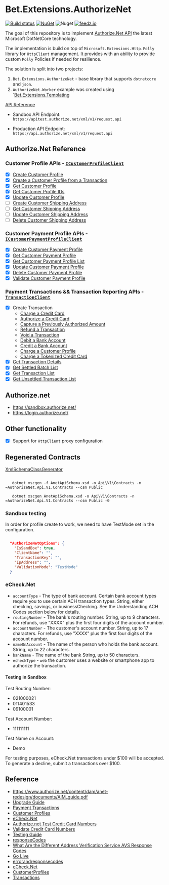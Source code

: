 # Bet.Extensions.AuthorizeNet

[![Build status](https://ci.appveyor.com/api/projects/status/62hg47fx8erd9rw4/branch/master?svg=true)](https://ci.appveyor.com/project/kdcllc/bet-extensions-authorizenet/branch/master)
[![NuGet](https://img.shields.io/nuget/v/Bet.Extensions.AuthorizeNet.svg)](https://www.nuget.org/packages?q=Bet.Extensions.AuthorizeNet)
![Nuget](https://img.shields.io/nuget/dt/Bet.Extensions.AuthorizeNet)
[![feedz.io](https://img.shields.io/badge/endpoint.svg?url=https://f.feedz.io/kdcllc/kdcllc/shield/Bet.Extensions.AuthorizeNet/latest)](https://f.feedz.io/kdcllc/kdcllc/packages/Bet.Extensions.AuthorizeNet/latest/download)

The goal of this repository is to implement [Authorize.Net API](https://developer.authorize.net/api/upgrade_guide.html#aim) the latest Microsoft DotNetCore technology.

The implementation is build on top of `Microsoft.Extensions.Http.Polly` library for `HttpClient` management. It provides with an ability to provide custom `Polly` Policies if needed for resilience.

The solution is split into two projects:

1. `Bet.Extensions.AuthorizeNet` - base library that supports `dotnetcore` and `json`.
2. `AuthorizeNet.Worker` example was created using `[Bet.Extensions.Templating](https://github.com/kdcllc/Bet.Extensions.Templating)

[API Reference](https://developer.authorize.net/api/reference/index.html#apireferenceheader)

- Sandbox API Endpoint: `https://apitest.authorize.net/xml/v1/request.api`

- Production API Endpoint: `https://api.authorize.net/xml/v1/request.api`

## Authorize.Net Reference


### Customer Profile APIs - [`ICustomerProfileClient`](src\Bet.Extensions.AuthorizeNet\Api\V1\Clients\ICustomerProfileClient.cs)

- [x] [Create Customer Profile](https://developer.authorize.net/api/reference/index.html#customer-profiles)
- [x] [Create a Customer Profile from a Transaction](https://developer.authorize.net/api/reference/index.html#customer-profiles-create-a-customer-profile-from-a-transaction)
- [x] [Get Customer Profile](https://developer.authorize.net/api/reference/index.html#customer-profiles-get-customer-profile)
- [x] [Get Customer Profile IDs](https://developer.authorize.net/api/reference/index.html#customer-profiles-get-customer-profile-ids)
- [x] [Update Customer Profile](https://developer.authorize.net/api/reference/index.html#customer-profiles-update-customer-profile)
- [ ] [Create Customer Shipping Address](https://developer.authorize.net/api/reference/index.html#customer-profiles-create-customer-shipping-address)
- [ ] [Get Customer Shipping Address](https://developer.authorize.net/api/reference/index.html#customer-profiles-get-customer-shipping-address)
- [ ] [Update Customer Shipping Address](https://developer.authorize.net/api/reference/index.html#customer-profiles-update-customer-shipping-address)
- [ ] [Delete Customer Shipping Address](https://developer.authorize.net/api/reference/index.html#customer-profiles-delete-customer-shipping-address)

### Customer Payment Profile APIs - [`ICustomerPaymentProfileClient`](src\Bet.Extensions.AuthorizeNet\Api\V1\Clients\ICustomerProfileClient.cs)

- [x] [Create Customer Payment Profile](https://developer.authorize.net/api/reference/index.html#customer-profiles-create-customer-payment-profile)
- [x] [Get Customer Payment Profile](https://developer.authorize.net/api/reference/index.html#customer-profiles-get-customer-payment-profile)
- [x] [Get Customer Payment Profile List](https://developer.authorize.net/api/reference/index.html#customer-profiles-get-customer-payment-profile-list)
- [x] [Update Customer Payment Profile](https://developer.authorize.net/api/reference/index.html#customer-profiles-update-customer-payment-profile)
- [x] [Delete Customer Payment Profile](https://developer.authorize.net/api/reference/index.html#customer-profiles-delete-customer-payment-profile)
- [x] [Validate Customer Payment Profile](https://developer.authorize.net/api/reference/index.html#customer-profiles-validate-customer-payment-profile)

### Payment Transactions && Transaction Reporting APIs - [`TransactionClient`]()

- [x] Create Transaction 
  * [Charge a Credit Card](https://developer.authorize.net/api/reference/index.html#payment-transactions-charge-a-credit-card)
  * [Authorize a Credit Card](https://developer.authorize.net/api/reference/index.html#payment-transactions-authorize-a-credit-card)
  * [Capture a Previously Authorized Amount](https://developer.authorize.net/api/reference/index.html#payment-transactions-capture-a-previously-authorized-amount)
  * [Refund a Transaction](https://developer.authorize.net/api/reference/index.html#payment-transactions-refund-a-transaction)
  * [Void a Transaction](https://developer.authorize.net/api/reference/index.html#payment-transactions-void-a-transaction)
  * [Debit a Bank Account](https://developer.authorize.net/api/reference/index.html#payment-transactions-debit-a-bank-account)
  * [Credit a Bank Account](https://developer.authorize.net/api/reference/index.html#payment-transactions-credit-a-bank-account)
  * [Charge a Customer Profile](https://developer.authorize.net/api/reference/index.html#payment-transactions-charge-a-customer-profile)
  * [Charge a Tokenized Credit Card](https://developer.authorize.net/api/reference/index.html#payment-transactions-charge-a-tokenized-credit-card)
- [x] [Get Transaction Details](https://developer.authorize.net/api/reference/index.html#transaction-reporting-get-transaction-details)
- [x] [Get Settled Batch List](https://developer.authorize.net/api/reference/index.html#transaction-reporting-get-settled-batch-list)
- [x] [Get Transaction List](https://developer.authorize.net/api/reference/index.html#transaction-reporting-get-transaction-list)
- [x] [Get Unsettled Transaction List](https://developer.authorize.net/api/reference/index.html#transaction-reporting-get-unsettled-transaction-list)

## Authorize.net

- https://sandbox.authorize.net/
- https://login.authorize.net/

## Other functionality

- [x] Support for `HttpClient` proxy configuration

## Regenerated Contracts

[XmlSchemaClassGenerator](https://github.com/mganss/XmlSchemaClassGenerator)

```dotnetcli

   dotnet xscgen -f AnetApiSchema.xsd -o Api\V1\Contracts -n =AuthorizeNet.Api.V1.Contracts --csm Public

   dotnet xscgen AnetApiSchema.xsd -o Api\V1\Contracts -n =AuthorizeNet.Api.V1.Contracts --csm Public -0

```

### Sandbox testing

In order for profile create to work, we need to have TestMode set in the configuration.

```json

  "AuthorizeNetOptions": {
    "IsSandBox": true,
    "ClientName": "",
    "TransactionKey": "",
    "IpAddress": "",
    "ValidationMode": "TestMode"
  }
```

### eCheck.Net

- `accountType` - The type of bank account. Certain bank account types require you to use certain ACH transaction types. String, either checking, savings, or businessChecking. See the Understanding ACH Codes section below for details.
- `routingNumber` - The bank's routing number. String, up to 9 characters. For refunds, use "XXXX" plus the first four digits of the account number.
- `accountNumber` - The customer's account number. String, up to 17 characters. For refunds, use "XXXX" plus the first four digits of the account number.
- `nameOnAccount` - The name of the person who holds the bank account. String, up to 22 characters.
- `bankName` - The name of the bank String, up to 50 characters.
- `echeckType` - `web` the customer uses a website or smartphone app to authorize the transaction.

#### Testing in Sandbox

Test Routing Number:

- 021000021
- 011401533
- 09100001

Test Account Number:

- 111111111

Test Name on Account:

- Demo

For testing purposes, eCheck.Net transactions under $100 will be accepted. To generate a decline, submit a transactions over $100.

## Reference

- https://www.authorize.net/content/dam/anet-redesign/documents/AIM_guide.pdf
- [Upgrade Guide](https://developer.authorize.net/api/upgrade_guide.html)
- [Payment Transactions](https://developer.authorize.net/api/reference/features/payment_transactions.html)
- [Customer Profiles](https://developer.authorize.net/api/reference/features/customer_profiles.html)
- [eCheck.Net](https://developer.authorize.net/api/reference/features/echeck.html)
- [Authorize.net Test Credit Card Numbers](https://www.leadcommerce.com/support-articles/authorize.net-test-credit-card-numbers.html)
- [Validate Credit Card Numbers](https://www.oreilly.com/library/view/regular-expressions-cookbook/9781449327453/ch04s20.html)
- [Testing Guide](https://developer.authorize.net/hello_world/testing_guide.html)
- [responseCodes](https://developer.authorize.net/api/reference/responseCodes.html)
- [What Are the Different Address Verification Service AVS Response Codes](https://support.authorize.net/s/article/What-Are-the-Different-Address-Verification-Service-AVS-Response-Codes)
- [Go Live](https://developer.authorize.net/hello_world/go-live.html)
- [errorandresponsecodes](https://developer.authorize.net/api/reference/features/errorandresponsecodes.html)
- [eCheck.Net](https://developer.authorize.net/api/reference/features/echeck.html)
- [CustomerProfiles](https://github.com/AuthorizeNet/sample-code-csharp/tree/master/CustomerProfiles)
- [Transactions](https://github.com/AuthorizeNet/sample-code-csharp/tree/master/PaymentTransactions)
